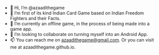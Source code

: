 - 👋 Hi, I’m @azaadithegame
- 👀 I’m first of its kind Indian Card Game based on Indian Freedom Fighters and their Facts.
- 🌱 I’m currently an offline game, in the process of being made into a game app.
- 💞️ I’m looking to collaborate on turning myself into an Android App.
- 📫 You can reach me on azaadithegame@gmail.com. Or you can visit me at azaadithegame.github.io.

<!---
azaadithegame/azaadithegame is a ✨ special ✨ repository because its `README.md` (this file) appears on your GitHub profile.
You can click the Preview link to take a look at your changes.
--->
